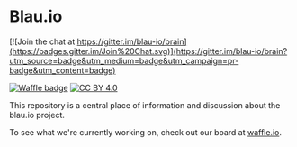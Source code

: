 # Blau.io

[![Join the chat at https://gitter.im/blau-io/brain](https://badges.gitter.im/Join%20Chat.svg)](https://gitter.im/blau-io/brain?utm_source=badge&utm_medium=badge&utm_campaign=pr-badge&utm_content=badge)

[![Waffle badge](https://badge.waffle.io/blau-io/brain.svg?label=In%20Progress&title=In%20Progress)](http://waffle.io/blau-io/brain)
[![CC BY 4.0](https://img.shields.io/badge/license-CC%20BY%204.0-blue.svg?style=plastic)](LICENSE.md)

This repository is a central place of information and discussion about the blau.io project.

To see what we're currently working on, check out our board at [waffle.io](https://waffle.io/blau-io/brain).
